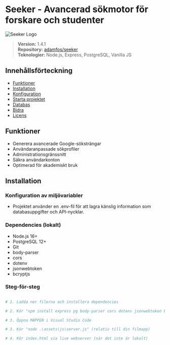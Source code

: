 # Seeker - Avancerad sökmotor för forskare och studenter

![Seeker Logo](https://i.ibb.co/pvmJX8pm/output-onlinepngtools.png)

> **Version:** 1.4.1  
> **Repository:** [adamfos/seeker](https://github.com/adamfos/seeker)  
> **Teknologier:** Node.js, Express, PostgreSQL, Vanilla JS

## Innehållsförteckning
- [Funktioner](#-funktioner)
- [Installation](#-installation)
- [Konfiguration](#%EF%B8%8F-konfiguration)
- [Starta projektet](#-starta-projektet)
- [Databas](#-databas)
- [Bidra](#-bidra)
- [Licens](#-licens)

## Funktioner
- Generera avancerade Google-söksträngar
- Användaranpassade sökprofiler
- Administrationsgränssnitt
- Säkra användarkonton
- Optimerad för akademiskt bruk

## Installation

### Konfiguration av miljövariabler
- Projektet använder en .env-fil för att lagra känslig information som databasuppgifter och API-nycklar.

### Dependencies (lokalt)
- Node.js 16+
- PostgreSQL 12+
- Git
- body-parser
- cors
- dotenv
- jsonwebtoken
- bcryptjs

### Steg-för-steg
```bash

# 1. Ladda ner filerna och installera dependencies

# 2. Kör "npm install express pg body-parser cors dotenv jsonwebtoken bcryptjs" (om nödvändigt)

# 3. Öppna MAPPEN i Visual Studio Code

# 3. Kör "node .\assets\js\server.js" (relativ till din filmapp)

# 4. Kör index.html via live webserver (när det inte är lokalt)

